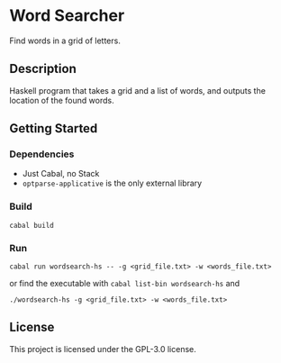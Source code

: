 # Word Searcher

Find words in a grid of letters.

## Description

Haskell program that takes a grid and a list of words, and outputs the location of the found words.

## Getting Started

### Dependencies

- Just Cabal, no Stack
- `optparse-applicative` is the only external library

### Build

```
cabal build
```

### Run

```
cabal run wordsearch-hs -- -g <grid_file.txt> -w <words_file.txt>
```

or find the executable with `cabal list-bin wordsearch-hs` and

```
./wordsearch-hs -g <grid_file.txt> -w <words_file.txt>
```

## License

This project is licensed under the GPL-3.0 license.